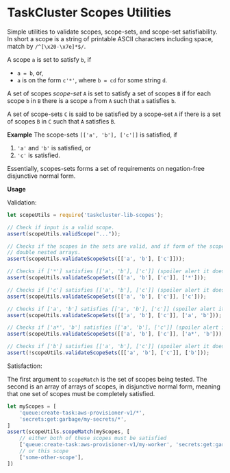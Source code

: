 TaskCluster Scopes Utilities
============================

Simple utilities to validate scopes, scope-sets, and scope-set satisfiability.
In short a scope is a string of printable ASCII characters including space,
match by `/^[\x20-\x7e]*$/`.

A scope `a` is set to satisfy `b`, if
 * `a = b`, or,
 * `a` is on the form `c'*'`, where `b = cd` for some string `d`.

A set of scopes _scope-set_ `A` is set to satisfy a set of scopes `B`
if for each scope `b` in `B` there is a scope `a` from `A` such that
`a` satisfies `b`.

A set of scope-sets `C` is said to be satisfied by a scope-set `A` if there is
a set of scopes `B` in `C` such that `A` satisfies `B`.

**Example**
The scope-sets `[['a', 'b'], ['c']]` is satisfied, if
 1. `'a'` and `'b'` is satisfied, or
 2. `'c'` is satisfied.

Essentially, scopes-sets forms a set of requirements on negation-free
disjunctive normal form.


**Usage**

Validation:

```js
let scopeUtils = require('taskcluster-lib-scopes');

// Check if input is a valid scope.
assert(scopeUtils.validScope("..."));

// Checks if the scopes in the sets are valid, and if form of the scope-sets is
// double nested arrays.
assert(scopeUtils.validateScopeSets([['a', 'b'], ['c']]));

// Checks if ['*'] satisfies [['a', 'b'], ['c']] (spoiler alert it does)
assert(scopeUtils.validateScopeSets([['a', 'b'], ['c']], ['*']));

// Checks if ['c'] satisfies [['a', 'b'], ['c']] (spoiler alert it does)
assert(scopeUtils.validateScopeSets([['a', 'b'], ['c']], ['c']));

// Checks if ['a', 'b'] satisfies [['a', 'b'], ['c']] (spoiler alert it does)
assert(scopeUtils.validateScopeSets([['a', 'b'], ['c']], ['a', 'b']));

// Checks if ['a*', 'b'] satisfies [['a', 'b'], ['c']] (spoiler alert it does)
assert(scopeUtils.validateScopeSets([['a', 'b'], ['c']], ['a*', 'b']));

// Checks if ['b'] satisfies [['a', 'b'], ['c']] (spoiler alert it doesn't)
assert(!scopeUtils.validateScopeSets([['a', 'b'], ['c']], ['b']));
```

Satisfaction:

The first argument to `scopeMatch` is the set of scopes being tested.  The
second is an array of arrays of scopes, in disjunctive normal form, meaning
that one set of scopes must be completely satisfied.

```js
let myScopes = [
    'queue:create-task:aws-provisioner-v1/*',
    'secrets:get:garbage/my-secrets/*',
]
assert(scopeUtils.scopeMatch(myScopes, [
    // either both of these scopes must be satisfied
    ['queue:create-task:aws-provisioner-v1/my-worker', 'secrets:get:garbage/my-secrets/xx'],
    // or this scope
    ['some-other-scope'],
])
```
